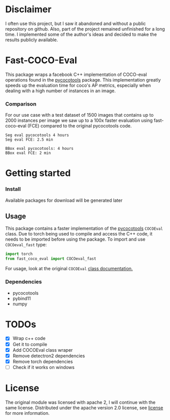 # Disclaimer
I often use this project, but I saw it abandoned and without a public repository on github.
Also, part of the project remained unfinished for a long time. I implemented some of the author's ideas and decided to make the results publicly available.

# Fast-COCO-Eval 
This package wraps a facebook C++ implementation of COCO-eval operations found in the 
[pycocotools](https://github.com/cocodataset/cocoapi/tree/master/PythonAPI/pycocotools) package.
This implementation greatly speeds up the evaluation time
for coco's AP metrics, especially when dealing with a high number of instances in an image.

### Comparison

For our use case with a test dataset of 1500 images that contains up to 2000 instances per image we saw up to a 100x faster 
evaluation using fast-coco-eval (FCE) compared to the original pycocotools code.
````
Seg eval pycocotools 4 hours 
Seg eval FCE: 2.5 min

BBox eval pycocotools: 4 hours 
BBox eval FCE: 2 min
````

# Getting started

### Install
Available packages for download will be generated later

## Usage

This package contains a faster implementation of the 
[pycocotools](https://github.com/cocodataset/cocoapi/tree/master/PythonAPI/pycocotools) `COCOEval` class. 
Due to torch being used to compile and access the C++ code, it needs to be imported before using the package. 
To import and use `COCOeval_fast` type:

````python
import torch
from fast_coco_eval import COCOeval_fast
````

For usage, look at the original `COCOEval` [class documentation.](https://github.com/cocodataset/cocoapi)

### Dependencies
- pycocotools
- pybind11
- numpy

# TODOs
- [x] Wrap c++ code
- [x] Get it to compile
- [x] Add COCOEval class wraper
- [x] Remove detectron2 dependencies
- [x] Remove torch dependencies
- [ ] Check if it works on windows

# License
The original module was licensed with apache 2, I will continue with the same license.
Distributed under the apache version 2.0 license, see [license](LICENSE) for more information.